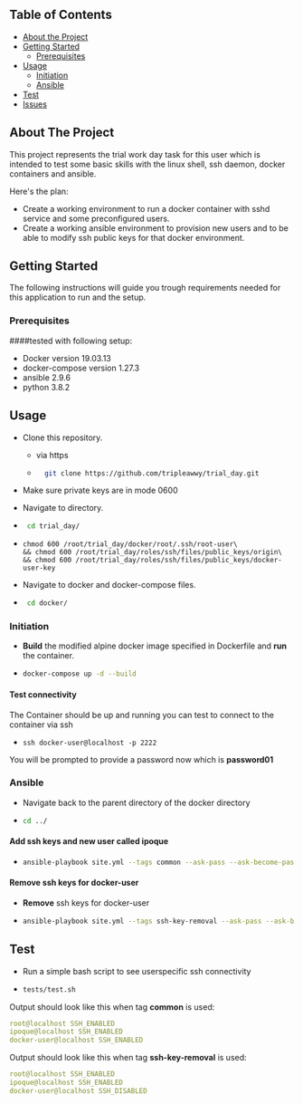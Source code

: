 <!-- TABLE OF CONTENTS -->
## Table of Contents

* [About the Project](#about-the-project)
* [Getting Started](#getting-started)
  * [Prerequisites](#prerequisites)
* [Usage](#usage)
  * [Initiation](#initiation)
  * [Ansible](#ansible)
* [Test](#test)
* [Issues](#issues)



<!-- ABOUT THE PROJECT -->
## About The Project

This project represents the trial work day task for this user which is intended to test some basic skills with the linux shell,
ssh daemon, docker containers and ansible.

Here's the plan:
* Create a working environment to run a docker container with sshd service and some preconfigured users.
* Create a working ansible environment to provision new users and to be able to
modify ssh public keys for that docker environment.

<!-- GETTING STARTED -->
## Getting Started

The following instructions will guide you trough requirements needed for this application to run and the setup.

### Prerequisites

####tested with following setup:

* Docker version 19.03.13
* docker-compose version 1.27.3
* ansible 2.9.6
* python 3.8.2


<!-- USAGE -->
## Usage
* Clone this repository.

    * via https
    * ```sh
        git clone https://github.com/tripleawwy/trial_day.git
      ```

    
* Make sure private keys are in mode 0600
* Navigate to directory.
* ```sh
   cd trial_day/
  ```
* ```
  chmod 600 /root/trial_day/docker/root/.ssh/root-user\
  && chmod 600 /root/trial_day/roles/ssh/files/public_keys/origin\
  && chmod 600 /root/trial_day/roles/ssh/files/public_keys/docker-user-key
  ```
* Navigate to docker and docker-compose files.
* ```sh
   cd docker/
  ```
  
  

### Initiation

* **Build** the modified alpine docker image specified in Dockerfile and **run** the container.
* ```sh
  docker-compose up -d --build
  ```

#### Test connectivity
The Container should be up and running you can test to connect to the container via ssh
* ```
  ssh docker-user@localhost -p 2222
  ```
You will be prompted to provide a password now which is **password01**  
  
### Ansible

* Navigate back to the parent directory of the docker directory
* ```sh
  cd ../
  ```

#### **Add** ssh keys and new user called ipoque
* ```sh
  ansible-playbook site.yml --tags common --ask-pass --ask-become-pass
  ```
#### **Remove** ssh keys for docker-user

* **Remove** ssh keys for docker-user
* ```sh
  ansible-playbook site.yml --tags ssh-key-removal --ask-pass --ask-become-pass
  ```




  <!-- Test -->
## Test

* Run a simple bash script to see userspecific ssh connectivity
* ```sh
  tests/test.sh
  ```


Output should look like this when tag **common** is used:

```yaml
root@localhost SSH_ENABLED
ipoque@localhost SSH_ENABLED
docker-user@localhost SSH_ENABLED
```

Output should look like this when tag **ssh-key-removal** is used:

```yaml
root@localhost SSH_ENABLED
ipoque@localhost SSH_ENABLED
docker-user@localhost SSH_DISABLED
```
